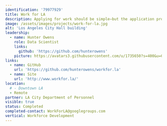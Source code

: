 ```yaml
---
identification: '79977929'
title: Work for LA
description: Applying for work should be simple—but the application process for the City of LA is confusing and cumbersome. We’re going to make it easier to find the job of your dreams.
image: /assets/images/projects/work-for-la.jpg
alt: 'Los Angeles City Hall building'
leadership:
  - name: Hunter Owens
    role: Data Scientist
    links: 
      github: 'https://github.com/hunterowens'
    picture: https://avatars3.githubusercontent.com/u/1735650?s=400&u=0bd738be476cb814c53f2988502d1d5d9e10152a&v=4
links: 
  - name: GitHub
    url: 'https://github.com/hunterowens/workfor.la'
  - name: Site
    url: 'http://www.workfor.la/'
location: 
  # - Downtown LA
  - Remote
partner: LA City Department of Personnel
visible: true
status: Completed
completed-contact: WorkForLA@googlegroups.com
vertical: Workforce Development
---
```

